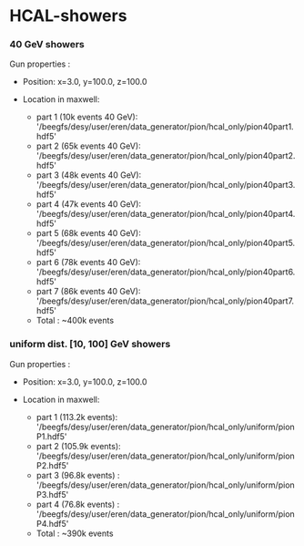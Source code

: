 # HCAL-showers

### 40 GeV showers
Gun properties :
* Position: x=3.0, y=100.0, z=100.0

* Location in maxwell:
   * part 1 (10k events 40 GeV): '/beegfs/desy/user/eren/data_generator/pion/hcal_only/pion40part1.hdf5'
   * part 2 (65k events 40 GeV): '/beegfs/desy/user/eren/data_generator/pion/hcal_only/pion40part2.hdf5'
   * part 3 (48k events 40 GeV): '/beegfs/desy/user/eren/data_generator/pion/hcal_only/pion40part3.hdf5'
   * part 4 (47k events 40 GeV): '/beegfs/desy/user/eren/data_generator/pion/hcal_only/pion40part4.hdf5'
   * part 5 (68k events 40 GeV): '/beegfs/desy/user/eren/data_generator/pion/hcal_only/pion40part5.hdf5'
   * part 6 (78k events 40 GeV): '/beegfs/desy/user/eren/data_generator/pion/hcal_only/pion40part6.hdf5'
   * part 7 (86k events 40 GeV): '/beegfs/desy/user/eren/data_generator/pion/hcal_only/pion40part7.hdf5'
   * Total : ~400k events
   
### uniform dist. [10, 100] GeV showers
Gun properties :
* Position: x=3.0, y=100.0, z=100.0

* Location in maxwell:
    * part 1 (113.2k events): '/beegfs/desy/user/eren/data_generator/pion/hcal_only/uniform/pionP1.hdf5' 
    * part 2 (105.9k events): '/beegfs/desy/user/eren/data_generator/pion/hcal_only/uniform/pionP2.hdf5'
    * part 3 (96.8k events) : '/beegfs/desy/user/eren/data_generator/pion/hcal_only/uniform/pionP3.hdf5'
    * part 4 (76.8k events) : '/beegfs/desy/user/eren/data_generator/pion/hcal_only/uniform/pionP4.hdf5'
    * Total : ~390k events